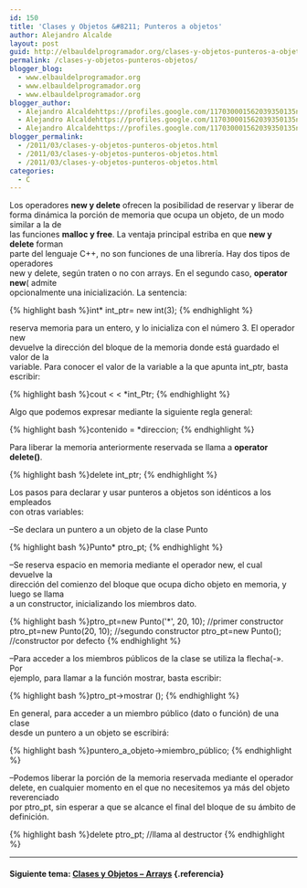 ```yaml
---
id: 150
title: 'Clases y Objetos &#8211; Punteros a objetos'
author: Alejandro Alcalde
layout: post
guid: http://elbauldelprogramador.org/clases-y-objetos-punteros-a-objetos/
permalink: /clases-y-objetos-punteros-objetos/
blogger_blog:
  - www.elbauldelprogramador.org
  - www.elbauldelprogramador.org
  - www.elbauldelprogramador.org
blogger_author:
  - Alejandro Alcaldehttps://profiles.google.com/117030001562039350135noreply@blogger.com
  - Alejandro Alcaldehttps://profiles.google.com/117030001562039350135noreply@blogger.com
  - Alejandro Alcaldehttps://profiles.google.com/117030001562039350135noreply@blogger.com
blogger_permalink:
  - /2011/03/clases-y-objetos-punteros-objetos.html
  - /2011/03/clases-y-objetos-punteros-objetos.html
  - /2011/03/clases-y-objetos-punteros-objetos.html
categories:
  - C
---
```

<div class="iconcpp">
</div>

Los operadores **new y delete** ofrecen la posibilidad de reservar y liberar de  
forma dinámica la porción de memoria que ocupa un objeto, de un modo similar a la de  
las funciones **malloc y free**. La ventaja principal estriba en que **new y delete** forman  
parte del lenguaje C++, no son funciones de una librería. Hay dos tipos de operadores  
new y delete, según traten o no con arrays. En el segundo caso, **operator new**( admite  
opcionalmente una inicialización. La sentencia:  
  
<!--more-->

{% highlight bash %}int* int_ptr= new int(3);
{% endhighlight %}

reserva memoria para un entero, y lo inicializa con el número 3. El operador new  
devuelve la dirección del bloque de la memoria donde está guardado el valor de la  
variable. Para conocer el valor de la variable a la que apunta int_ptr, basta escribir:

{% highlight bash %}cout &lt; &lt; *int_Ptr;
{% endhighlight %}

Algo que podemos expresar mediante la siguiente regla general:

{% highlight bash %}contenido = *direccion;
{% endhighlight %}

Para liberar la memoria anteriormente reservada se llama a **operator delete()**.

{% highlight bash %}delete int_ptr;
{% endhighlight %}

Los pasos para declarar y usar punteros a objetos son idénticos a los empleados  
con otras variables:

&#8211;Se declara un puntero a un objeto de la clase Punto

{% highlight bash %}Punto* ptro_pt;
{% endhighlight %}

&#8211;Se reserva espacio en memoria mediante el operador new, el cual devuelve la  
dirección del comienzo del bloque que ocupa dicho objeto en memoria, y luego se llama  
a un constructor, inicializando los miembros dato.

{% highlight bash %}ptro_pt=new Punto('*', 20, 10); <span class="comentarios">//primer constructor</span>
ptro_pt=new Punto(20, 10);      <span class="comentarios">//segundo constructor</span>
ptro_pt=new Punto();            <span class="comentarios">//constructor por defecto</span>
{% endhighlight %}

&#8211;Para acceder a los miembros públicos de la clase se utiliza la flecha(-». Por  
ejemplo, para llamar a la función mostrar, basta escribir:

{% highlight bash %}ptro_pt->mostrar ();
{% endhighlight %}

En general, para acceder a un miembro público (dato o función) de una clase  
desde un puntero a un objeto se escribirá:

{% highlight bash %}puntero_a_objeto->miembro_público;
{% endhighlight %}

&#8211;Podemos liberar la porción de la memoria reservada mediante el operador  
delete, en cualquier momento en el que no necesitemos ya más del objeto reverenciado  
por ptro_pt, sin esperar a que se alcance el final del bloque de su ámbito de definición.

{% highlight bash %}delete ptro_pt;   <span class="comentarios">//llama al destructor</span>
{% endhighlight %}

* * *

#### Siguiente tema: [Clases y Objetos &#8211; Arrays][1] {.referencia}



 [1]: http://elbauldelprogramador.com/clases-y-objetos-arrays/